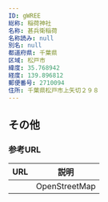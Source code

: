 ```yaml
---
ID: gWREE
総称: 稲荷神社
名称: 甚兵衛稲荷
名称読み: null
別名: null
都道府県: 千葉県
区域: 松戸市
緯度: 35.768942
経度: 139.896812
郵便番号: 2710094
住所: 千葉県松戸市上矢切２９８
---
```


## その他

### 参考URL

| URL | 説明          |
| --- | ------------- |
|     | OpenStreetMap |
